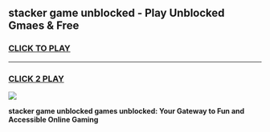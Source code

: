 
## stacker game unblocked - Play Unblocked Gmaes & Free
<h3>
<a href="https://premium.freeplayer.one?title=stacker_game_unblocked&ref=20F">CLICK TO PLAY</a></h3>
<hr>

<h3>
<a href="https://premium.freeplayer.one?title=stacker_game_unblocked&ref=20F">CLICK 2 PLAY</a>
  
</h3>

<a href="https://premium.freeplayer.one?title=stacker_game_unblocked&ref=20F/"><img src="https://clearcache.store/games.png"></a>


**stacker game unblocked games unblocked: Your Gateway to Fun and Accessible Online Gaming**
